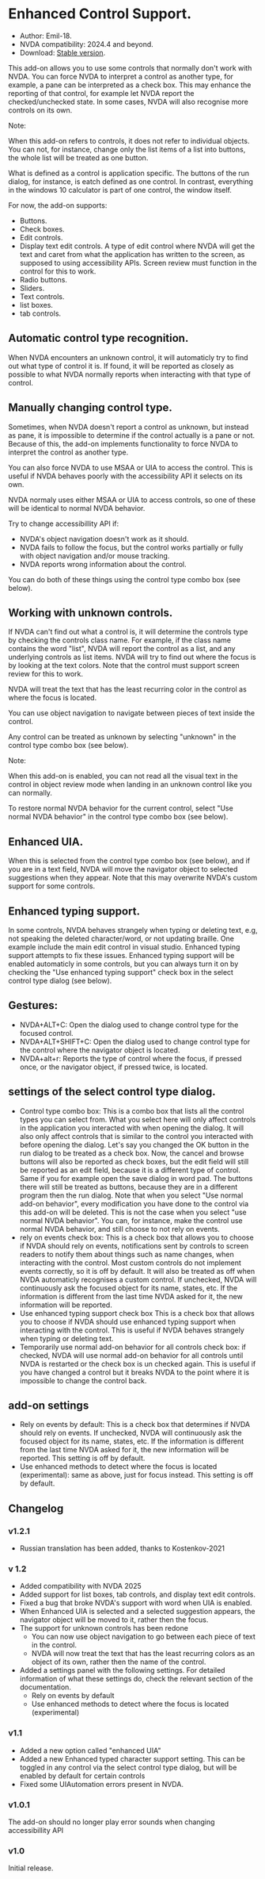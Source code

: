 # Enhanced Control Support.
* Author: Emil-18.
* NVDA compatibility: 2024.4 and beyond.
* Download: [Stable version](https://github.com/Emil-18/enhanced-control-support/releases/download/v1.2.1/enhancedControlSupport-1.2.1.nvda-addon).

This add-on allows you to use some controls that normally don't work with NVDA. You can force NVDA to interpret a control as another type, for example, a pane can be interpreted as a check box. This may enhance the reporting of that control, for example let NVDA report the checked/unchecked state. In some cases, NVDA will also recognise more controls on its own.

Note:

When this add-on refers to controls, it does not refer to individual objects. You can not, for instance, change only the list items of a list into buttons, the whole list will be treated as one button.

What is defined as a control is application specific. The buttons of the run dialog, for instance, is eatch defined as one control. In contrast, everything in the windows 10 calculator is  part of one control, the window itself.

For now, the add-on supports:

* Buttons.
* Check boxes.
* Edit controls.
* Display text edit controls. A type of edit control where NVDA will get the text and caret from what the application has written to the screen, as supposed to using accessibility APIs. Screen review must function in the control for this to work.
* Radio buttons.
* Sliders.
* Text controls.
* list boxes.
* tab controls.
## Automatic control type recognition.

When NVDA encounters an unknown control, it will automaticly try to find out what type of control it is. If found, it will be reported as closely as possible to what NVDA normally reports when interacting with that type of control.

## Manually changing control type.

Sometimes, when NVDA doesn't report a control as unknown, but instead as pane, it is impossible to determine if the control actually is a pane or not. Because of this, the add-on implements functionality to force NVDA to interpret the control as another type.

You can also force NVDA to use MSAA or UIA to access the control. This is useful if NVDA behaves poorly with the accessibility API it selects on its own.

NVDA normaly uses either MSAA or UIA to access controls, so one of these will be identical to normal NVDA behavior.

Try to change accessibillity API if:

* NVDA's object navigation doesn't work as it should.
* NVDA fails to follow the focus, but the control works partially or fully with object navigation and/or mouse tracking.
* NVDA reports wrong information about the control.

You can do both of these things using the control type combo box (see below).

## Working with unknown controls.

If NVDA can't find out what a control is, it will determine the controls type by checking the controls class name. For example, if the class name contains the word "list", NVDA will report the control as a list, and any underlying controls as list items. NVDA will try to find out where the focus is by looking at the text colors. Note that the control must support screen review for this to work.

NVDA will treat the text that has the least recurring color in the control as where the focus is located.

You can use object navigation to navigate between pieces of text inside the control.

Any control can be treated as unknown by selecting "unknown" in the control type combo box (see below).



Note:

When this add-on is enabled, you can not read all the visual text in the control in object review mode when landing in an unknown control like you can normally.

To restore normal NVDA behavior for the current control, select "Use normal NVDA behavior" in the control type combo box (see below).

## Enhanced UIA.

When this is selected from the control type combo box (see below), and if you are in a text field, NVDA will move the navigator object to selected suggestions when they appear.
Note that this may overwrite NVDA's custom support for some controls.

## Enhanced typing support.

In some controls, NVDA behaves strangely when typing or deleting text, e.g, not speaking the deleted character/word, or not updating braille. One example include the main edit control in visual studio. Enhanced typing support attempts to fix these issues.
Enhanced typing support will be enabled automaticly in some controls, but you can always turn it on by checking the "Use enhanced typing support" check box in the select control type dialog (see below).

## Gestures:

* NVDA+ALT+C: Open the dialog used to change control type for the focused control.
* NVDA+ALT+SHIFT+C: Open the dialog used to change control type for the control where the navigator object is located.
* NVDA+alt+r: Reports the type of control where the focus, if pressed once, or the navigator object, if pressed twice, is located.
## settings of the select control type dialog.

* Control type combo box:
This is a combo box that lists all the control types you can select from.
What you select here will only affect controls in the application you interacted with when opening the dialog.
It will also only affect controls that is similar to the control you interacted with before opening the dialog.
Let's say you changed the OK button in the run dialog to be treated as a check box.
Now, the cancel and browse buttons will also be reported as check boxes, but the edit field will still be reported as an edit field, because it is a different type of control.
Same if you for example open the save dialog in word pad. The buttons there will still be treated as buttons, because they are in a different program then the run dialog.
Note that when you select "Use normal add-on behavior", every modification you have done to the control via this add-on will be deleted.
This is not the case when you select "use normal NVDA behavior". You can, for instance, make the control use normal NVDA behavior, and still choose to not rely on events.
* rely on events check box:
This is a check box that allows you to choose if NVDA should rely on events, notifications sent by controls to screen readers to notify them about things such as name changes, when interacting with the control. Most custom controls do not implement events correctly, so it is off by default.
It will also be treated as off when NVDA automaticly recognises a custom control. If unchecked, NVDA will continuously ask the focused object for its name, states, etc. If the information is different from the last time NVDA asked for it, the new information will be reported.
* Use enhanced typing support check box
This is a check box that allows you to choose if NVDA should use enhanced typing support when interacting with the control.
This is useful if NVDA behaves strangely when typing or deleting text.
* Temporarily use normal add-on behavior for all controls check box:
if checked, NVDA will use normal add-on behavior for all controls until NVDA is restarted or the check box is un checked again. This is useful if you have changed a control but it breaks NVDA to the point where it is impossible to change the control back.
## add-on settings

* Rely on events by default: This is a check box that determines if NVDA should rely on events. If unchecked, NVDA will continuously ask the focused object for its name, states, etc. If the information is different from the last time NVDA asked for it, the new information will be reported. This setting is off by default.
* Use enhanced methods to detect where the focus is located (experimental): same as above, just for focus instead. This setting is off by default.
## Changelog
### v1.2.1
* Russian translation has been added, thanks to Kostenkov-2021
### v 1.2
* Added compatibility with NVDA 2025
* Added support for list boxes, tab controls, and display text edit controls.
* Fixed a bug that broke NVDA's support with word when UIA is enabled.
* When Enhanced UIA is selected and  a selected suggestion appears, the navigator object will be moved to it, rather then the focus.
* The support for unknown controls has been redone
    * You can now use object navigation to go between each piece of text in the control.
    * NVDA will now treat the text that has the least recurring colors as an object of its own, rather then the name of the control.
* Added a settings panel with the following settings. For detailed information of what these settings do, check the relevant section of the documentation.
    * Rely on events by default
    * Use enhanced methods to detect where the focus is located (experimental)

### v1.1

* Added a new option called "enhanced UIA"
* Added a new Enhanced typed character support setting. This can be toggled in any control via the select control type dialog, but will be enabled by default for certain controls
* Fixed some UIAutomation errors present in NVDA.
### v1.0.1

The add-on should no longer play error sounds when changing accessibillity API
### v1.0
Initial release.
